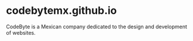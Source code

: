 # codebytemx.github.io
CodeByte is a Mexican company dedicated to the design and development of websites.

